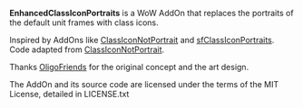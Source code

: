﻿**EnhancedClassIconPortraits** is a WoW AddOn that replaces the portraits of the default unit frames with class icons.

Inspired by AddOns like [ClassIconNotPortrait](https://wow.curseforge.com/projects/classiconnotportrait) and [sfClassIconPortraits](https://www.wowinterface.com/downloads/info23852-sfClassIconPortraits.html). Code adapted from [ClassIconNotPortrait](https://wow.curseforge.com/projects/classiconnotportrait).

Thanks [OligoFriends](https://www.wowinterface.com/forums/member.php?u=249441) for the original concept and the art design.

The AddOn and its source code are licensed under the terms of the MIT License, detailed in LICENSE.txt
